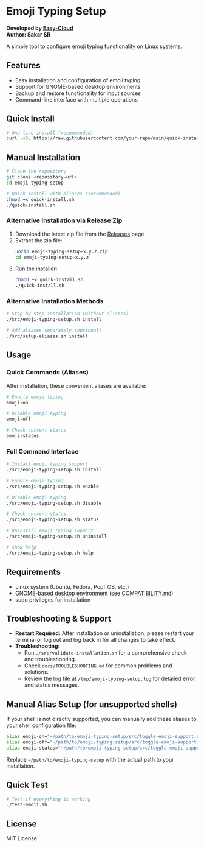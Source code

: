 # Emoji Typing Setup

**Developed by [Easy-Cloud](https://www.easy-cloud.in)**  
**Author: Sakar SR**

A simple tool to configure emoji typing functionality on Linux systems.

## Features

- Easy installation and configuration of emoji typing
- Support for GNOME-based desktop environments
- Backup and restore functionality for input sources
- Command-line interface with multiple operations

## Quick Install

```bash
# One-line install (recommended)
curl -sSL https://raw.githubusercontent.com/your-repo/main/quick-install.sh | bash
```

## Manual Installation

```bash
# Clone the repository
git clone <repository-url>
cd emoji-typing-setup

# Quick install with aliases (recommended)
chmod +x quick-install.sh
./quick-install.sh
```

### Alternative Installation via Release Zip

1. Download the latest zip file from the [Releases](https://github.com/your-repo/releases) page.
2. Extract the zip file:
    ```bash
    unzip emoji-typing-setup-x.y.z.zip
    cd emoji-typing-setup-x.y.z
    ```
3. Run the installer:
    ```bash
    chmod +x quick-install.sh
    ./quick-install.sh
    ```

### Alternative Installation Methods

```bash
# Step-by-step installation (without aliases)
./src/emoji-typing-setup.sh install

# Add aliases separately (optional)
./src/setup-aliases.sh install
```

## Usage

### Quick Commands (Aliases)

After installation, these convenient aliases are available:

```bash
# Enable emoji typing
emoji-on

# Disable emoji typing
emoji-off

# Check current status
emoji-status
```

### Full Command Interface

```bash
# Install emoji typing support
./src/emoji-typing-setup.sh install

# Enable emoji typing
./src/emoji-typing-setup.sh enable

# Disable emoji typing
./src/emoji-typing-setup.sh disable

# Check current status
./src/emoji-typing-setup.sh status

# Uninstall emoji typing support
./src/emoji-typing-setup.sh uninstall

# Show help
./src/emoji-typing-setup.sh help
```

## Requirements

- Linux system (Ubuntu, Fedora, Pop!\_OS, etc.)
- GNOME-based desktop environment (see [COMPATIBILITY.md](COMPATIBILITY.md))
- sudo privileges for installation

## Troubleshooting & Support

- **Restart Required:** After installation or uninstallation, please restart your terminal or log out and log back in for all changes to take effect.
- **Troubleshooting:**  
  - Run `./src/validate-installation.sh` for a comprehensive check and troubleshooting.
  - Check `docs/TROUBLESHOOTING.md` for common problems and solutions.
  - Review the log file at `/tmp/emoji-typing-setup.log` for detailed error and status messages.

## Manual Alias Setup (for unsupported shells)

If your shell is not directly supported, you can manually add these aliases to your shell configuration file:

```bash
alias emoji-on="~/path/to/emoji-typing-setup/src/toggle-emoji-support.sh --enable-emoji"
alias emoji-off="~/path/to/emoji-typing-setup/src/toggle-emoji-support.sh --disable-emoji"
alias emoji-status="~/path/to/emoji-typing-setup/src/toggle-emoji-support.sh --status"
```

Replace `~/path/to/emoji-typing-setup` with the actual path to your installation.

## Quick Test

```bash
# Test if everything is working
./test-emoji.sh
```

## License

MIT License
